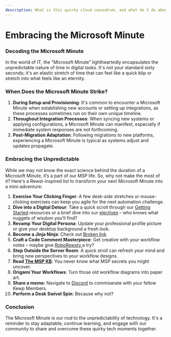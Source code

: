 ```yaml
---
description: What is this quirky cloud conundrum, and what do I do about it?
---
```


# Embracing the Microsoft Minute

### Decoding the Microsoft Minute

In the world of IT, the "Microsoft Minute" lightheartedly encapsulates the unpredictable nature of time in digital tasks. It's not your standard sixty seconds; it's an elastic stretch of time that can feel like a quick blip or stretch into what feels like an eternity.

### When Does the Microsoft Minute Strike?

1. **During Setup and Provisioning**: It's common to encounter a Microsoft Minute when establishing new accounts or setting up integrations, as these processes sometimes run on their own unique timeline.
2. **Throughout Integration Processes**: When syncing new systems or applying configurations, a Microsoft Minute can manifest, especially if immediate system responses are not forthcoming.
3. **Post-Migration Adaptation**: Following migrations to new platforms, experiencing a Microsoft Minute is typical as systems adjust and updates propagate.

### Embracing the Unpredictable

While we may not know the exact science behind the duration of a Microsoft Minute, it’s a part of our MSP life. So, why not make the most of it? Here's a Rewst-inspired list to transform your next Microsoft Minute into a mini-adventure:

1. **Exercise Your Clicking Finger**: A few desk-side stretches or mouse-clicking exercises can keep you agile for the next automation challenge.
2. **Dive into a Digital Detour**: Take a quick scroll through our [Getting Started](../../../../../../cluck-university/getting-started/) resources or a brief dive into our [electives](../../../../../../cluck-university/micro-courses/) – who knows what nuggets of wisdom you’ll find?
3. **Revamp Your Digital Persona**: Update your professional profile picture or give your desktop background a fresh look.
4. **Become a Jinja Ninja**: Check out [Broken link](broken-reference "mention")
5. **Craft a Code Comment Masterpiece**: Get creative with your workflow notes – maybe give [RoboRewsty ](../../../../../workflows/workflow-building-tips-and-tricks/workflow-notes/documenting-with-roborewsty.md)a try?
6. **Step Outside the Server Room**: A quick stroll can refresh your mind and bring new perspectives to your workflow designs.
7. **Read** [**The MSP KB**](https://docs.themspkb.com/): You never know what MSP secrets you might uncover.
8. **Origami Your Workflows**: Turn those old workflow diagrams into paper art.
9. **Share a meme:** Navigate to [Discord](https://discord.gg/rewst) to commiserate with your fellow Kewp Members.
10. **Perform a Desk Swivel Spin**: Because why not?

### Conclusion

The Microsoft Minute is our nod to the unpredictability of technology. It's a reminder to stay adaptable, continue learning, and engage with our community to share and overcome these quirky tech moments together.
